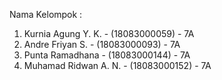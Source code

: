Nama Kelompok :

1. Kurnia Agung Y. K. - (18083000059) - 7A
2. Andre Friyan S. - (18083000093) - 7A
3. Punta Ramadhana - (18083000144) - 7A
4. Muhamad Ridwan A. N. - (18083000152) - 7A
